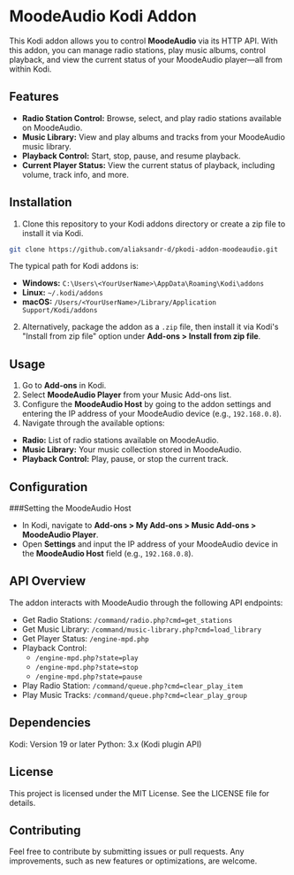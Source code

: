 # MoodeAudio Kodi Addon
This Kodi addon allows you to control **MoodeAudio** via its HTTP API. With this addon, you can manage radio stations, play music albums, control playback, and view the current status of your MoodeAudio player—all from within Kodi.

## Features
- **Radio Station Control:** Browse, select, and play radio stations available on MoodeAudio.
- **Music Library:** View and play albums and tracks from your MoodeAudio music library.
- **Playback Control:** Start, stop, pause, and resume playback.
- **Current Player Status:** View the current status of playback, including volume, track info, and more.

## Installation
1. Clone this repository to your Kodi addons directory or create a zip file to install it via Kodi.

```bash
git clone https://github.com/aliaksandr-d/pkodi-addon-moodeaudio.git
```
The typical path for Kodi addons is:

- **Windows:** `C:\Users\<YourUserName>\AppData\Roaming\Kodi\addons`
- **Linux:** `~/.kodi/addons`
- **macOS:** `/Users/<YourUserName>/Library/Application Support/Kodi/addons`
2. Alternatively, package the addon as a `.zip` file, then install it via Kodi's "Install from zip file" option under **Add-ons > Install from zip file**.

## Usage
1. Go to **Add-ons** in Kodi.
2. Select **MoodeAudio Player** from your Music Add-ons list.
3. Configure the **MoodeAudio Host** by going to the addon settings and entering the IP address of your MoodeAudio device (e.g., `192.168.0.8`).
4. Navigate through the available options:
- **Radio:** List of radio stations available on MoodeAudio.
- **Music Library:** Your music collection stored in MoodeAudio.
- **Playback Control:** Play, pause, or stop the current track.

## Configuration
###Setting the MoodeAudio Host

- In Kodi, navigate to **Add-ons > My Add-ons > Music Add-ons > MoodeAudio Player**.
- Open **Settings** and input the IP address of your MoodeAudio device in the **MoodeAudio Host** field (e.g., `192.168.0.8`).

## API Overview
The addon interacts with MoodeAudio through the following API endpoints:

- Get Radio Stations: `/command/radio.php?cmd=get_stations`
- Get Music Library: `/command/music-library.php?cmd=load_library`
- Get Player Status: `/engine-mpd.php`
- Playback Control:
  - `/engine-mpd.php?state=play`
  - `/engine-mpd.php?state=stop`
  - `/engine-mpd.php?state=pause`
- Play Radio Station: `/command/queue.php?cmd=clear_play_item`
- Play Music Tracks: `/command/queue.php?cmd=clear_play_group`

## Dependencies
Kodi: Version 19 or later
Python: 3.x (Kodi plugin API)


## License
This project is licensed under the MIT License. See the LICENSE file for details.

## Contributing
Feel free to contribute by submitting issues or pull requests. Any improvements, such as new features or optimizations, are welcome.

